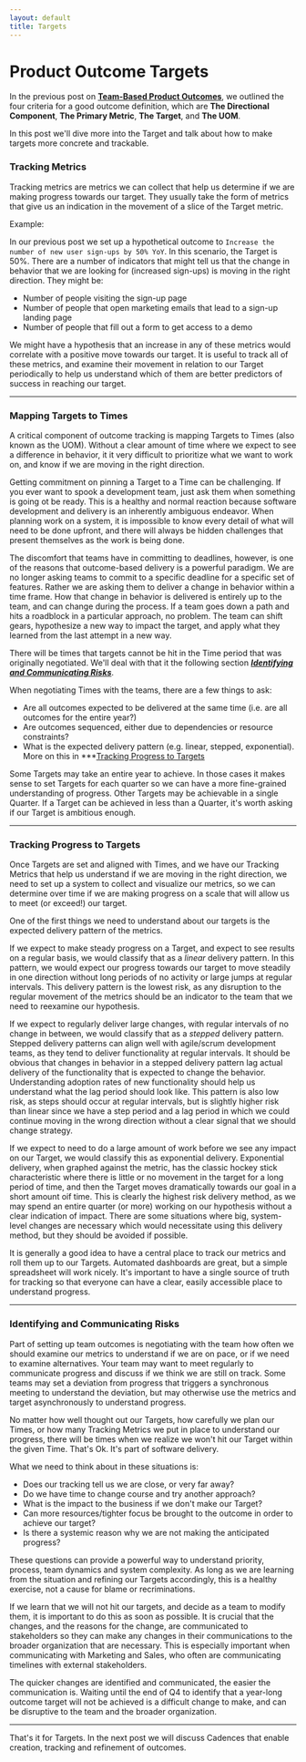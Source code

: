 ```yaml
---
layout: default
title: Targets
---
```


# Product Outcome Targets

In the previous post on **[Team-Based Product Outcomes](/2022/01/26/team-based-product-outcomes)**, we outlined the four criteria for a good outcome definition, which are **The Directional Component**, **The Primary Metric**, **The Target**, and **The UOM**.

In this post we'll dive more into the Target and talk about how to make targets more concrete and trackable.

### <a name="tracking-metrics">Tracking Metrics</a>

Tracking metrics are metrics we can collect that help us determine if we are making progress towards our target.  They usually take the form of metrics that give us an indication in the movement of a slice of the Target metric.

Example:

In our previous post we set up a hypothetical outcome to `Increase the number of new user sign-ups by 50% YoY`.  In this scenario, the Target is 50%.  There are a number of indicators that might tell us that the change in behavior that we are looking for (increased sign-ups) is moving in the right direction.  They might be:

- Number of people visiting the sign-up page
- Number of people that open marketing emails that lead to a sign-up landing page
- Number of people that fill out a form to get access to a demo

We might have a hypothesis that an increase in any of these metrics would correlate with a positive move towards our target.  It is useful to track all of these metrics, and examine their movement in relation to our Target periodically to help us understand which of them are better predictors of success in reaching our target.

---

### <a name="mapping-targets-to-times">Mapping Targets to Times</a>

A critical component of outcome tracking is mapping Targets to Times (also known as the UOM).  Without a clear amount of time where we expect to see a difference in behavior, it it very difficult to prioritize what we want to work on, and know if we are moving in the right direction.

Getting commitment on pinning a Target to a Time can be challenging.  If you ever want to spook a development team, just ask them when something is going ot be ready.  This is a healthy and normal reaction because software development and delivery is an inherently ambiguous endeavor.  When planning work on a system, it is impossible to know every detail of what will need to be done upfront, and there will always be hidden challenges that present themselves as the work is being done.

The discomfort that teams have in committing to deadlines, however, is one of the reasons that outcome-based delivery is a powerful paradigm.  We are no longer asking teams to commit to a specific deadline for a specific set of features.  Rather we are asking them to deliver a change in behavior within a time frame.  How that change in behavior is delivered is entirely up to the team, and can change during the process.  If a team goes down a path and hits a roadblock in a particular approach, no problem.  The team can shift gears, hypothesize a new way to impact the target, and apply what they learned from the last attempt in a new way.

There will be times that targets cannot be hit in the Time period that was originally negotiated.  We'll deal with that it the following section ***[Identifying and Communicating Risks](#identifying-and-communicating-risks)***.

When negotiating Times with the teams, there are a few things to ask:

- Are all outcomes expected to be delivered at the same time (i.e. are all outcomes for the entire year?)
- Are outcomes sequenced, either due to dependencies or resource constraints?
- What is the expected delivery pattern (e.g. linear, stepped, exponential).  More on this in ***[Tracking Progress to Targets](#tracking-progress-to-targets)

Some Targets may take an entire year to achieve.  In those cases it makes sense to set Targets for each quarter so we can have a more fine-grained understanding of progress.  Other Targets may be achievable in a single Quarter.  If a Target can be achieved in less than a Quarter, it's worth asking if our Target is ambitious enough. 

---

### <a name="tracking-progress-to-targets">Tracking Progress to Targets</a>

Once Targets are set and aligned with Times, and we have our Tracking Metrics that help us understand if we are moving in the right direction, we need to set up a system to collect and visualize our metrics, so we can determine over time if we are making progress on a scale that will allow us to meet (or exceed!) our target.

One of the first things we need to understand about our targets is the expected delivery pattern of the metrics.  

If we expect to make steady progress on a Target, and expect to see results on a regular basis, we would classify that as a *linear* delivery pattern.  In this pattern, we would expect our progress towards our target to move steadily in one direction without long periods of no activity or large jumps at regular intervals.  This delivery pattern is the lowest risk, as any disruption to the regular movement of the metrics should be an indicator to the team that we need to reexamine our hypothesis.

If we expect to regularly deliver large changes, with regular intervals of no change in between, we would classify that as a *stepped* delivery pattern.  Stepped delivery patterns can align well with agile/scrum development teams, as they tend to deliver functionality at regular intervals.  It should be obvious that changes in behavior in a stepped delivery pattern lag actual delivery of the functionality that is expected to change the behavior.  Understanding adoption rates of new functionality should help us understand what the lag period should look like.  This pattern is also low risk, as steps should occur at regular intervals, but is slightly higher risk than linear since we have a step period and a lag period in which we could continue moving in the wrong direction without a clear signal that we should change strategy.

If we expect to need to do a large amount of work before we see any impact on our Target, we would classify this as exponential delivery.  Exponential delivery, when graphed against the metric, has the classic hockey stick characteristic where there is little or no movement in the target for a long period of time, and then the Target moves dramatically towards our goal in a short amount oif time.  This is clearly the highest risk delivery method, as we may spend an entire quarter (or more) working on our hypothesis without a clear indication of impact.  There are some situations where big, system-level changes are necessary which would necessitate using this delivery method, but they should be avoided if possible. 

It is generally a good idea to have a central place to track our metrics and roll them up to our Targets.  Automated dashboards are great, but a simple spreadsheet will work nicely.  It's important to have a single source of truth for tracking so that everyone can have a clear, easily accessible place to understand progress.

---

### <a name="identifying-and-communicating-risks">Identifying and Communicating Risks</a>


Part of setting up team outcomes is negotiating with the team how often we should examine our metrics to understand if we are on pace, or if we need to examine alternatives.  Your team may want to meet regularly to communicate progress and discuss if we think we are still on track.  Some teams may set a deviation from progress that triggers a synchronous meeting to understand the deviation, but may otherwise use the metrics and target asynchronously to understand progress.

No matter how well thought out our Targets, how carefully we plan our Times, or how many Tracking Metrics we put in place to understand our progress, there will be times when we realize we won't hit our Target within the given Time.  That's Ok.  It's part of software delivery.

What we need to think about in these situations is:

- Does our tracking tell us we are close, or very far away?
- Do we have time to change course and try another approach?
- What is the impact to the business if we don't make our Target?
- Can more resources/tighter focus be brought to the outcome in order to achieve our target?
- Is there a systemic reason why we are not making the anticipated progress?

These questions can provide a powerful way to understand priority, process, team dynamics and system complexity.  As long as we are learning from the situation and refining our Targets accordingly, this is a healthy exercise, not a cause for blame or recriminations.

If we learn that we will not hit our targets, and decide as a team to modify them, it is important to do this as soon as possible.  It is crucial that the changes, and the reasons for the change, are communicated to stakeholders so they can make any changes in their communications to the broader organization that are necessary.  This is especially important when communicating with Marketing and Sales, who often are communicating timelines with external stakeholders.

The quicker changes are identified and communicated, the easier the communication is.  Waiting until the end of Q4 to identify that a year-long outcome target will not be achieved is a difficult change to make, and can be disruptive to the team and the broader organization.

---

That's it for Targets.  In the next post we will discuss Cadences that enable creation, tracking and refinement of outcomes.